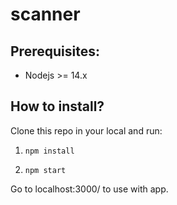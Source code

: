 # scanner

## Prerequisites:
* Nodejs >= 14.x

## How to install?

Clone this repo in your local and run:
1. ```npm install```

2. ```npm start```

Go to localhost:3000/ to use with app.
